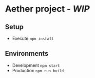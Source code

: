 # Aether project - _WIP_


## Setup

* Execute `npm install`

## Environments

* Development `npm start`
* Production `npm run build`
